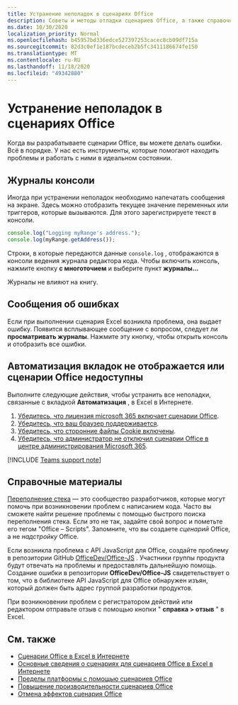 ```yaml
---
title: Устранение неполадок в сценариях Office
description: Советы и методы отладки сценариев Office, а также справочные ресурсы.
ms.date: 10/30/2020
localization_priority: Normal
ms.openlocfilehash: b45957bd336edce527397253cacec8cb09df715a
ms.sourcegitcommit: 82d3c0ef1e187bcdeceb2b5fc3411186674fe150
ms.translationtype: MT
ms.contentlocale: ru-RU
ms.lasthandoff: 11/18/2020
ms.locfileid: "49342880"
---
```

# <a name="troubleshooting-office-scripts"></a>Устранение неполадок в сценариях Office

Когда вы разрабатываете сценарии Office, вы можете делать ошибки. Всё в порядке. У нас есть инструменты, которые помогают находить проблемы и работать с ними в идеальном состоянии.

## <a name="console-logs"></a>Журналы консоли

Иногда при устранении неполадок необходимо напечатать сообщения на экране. Здесь можно отобразить текущее значение переменных или триггеров, которые вызываются. Для этого зарегистрируете текст в консоли.

```TypeScript
console.log("Logging myRange's address.");
console.log(myRange.getAddress());
```

Строки, в которые передаются данные `console.log` , отображаются в консоли ведения журнала редактора кода. Чтобы включить консоль, нажмите кнопку **с многоточием** и выберите пункт **журналы...**

Журналы не влияют на книгу.

## <a name="error-messages"></a>Сообщения об ошибках

Если при выполнении сценария Excel возникла проблема, она выдает ошибку. Появится всплывающее сообщение с вопросом, следует ли **просматривать журналы**. Нажмите эту кнопку, чтобы открыть консоль и отобразить все ошибки.

## <a name="automate-tab-not-appearing-or-office-scripts-unavailable"></a>Автоматизация вкладок не отображается или сценарии Office недоступны

Выполните следующие действия, чтобы устранить все неполадки, связанные с вкладкой **Автоматизация** , в Excel в Интернете.

1. [Убедитесь, что лицензия microsoft 365 включает сценарии Office](../overview/excel.md#requirements).
1. [Убедитесь, что ваш браузер поддерживается](platform-limits.md#browser-support).
1. [Убедитесь, что сторонние файлы Cookie включены](platform-limits.md#third-party-cookies).
1. [Убедитесь, что администратор не отключил сценарии Office в центре администрирования Microsoft 365](/microsoft-365/admin/manage/manage-office-scripts-settings).

[!INCLUDE [Teams support note](../includes/teams-support-note.md)]

## <a name="help-resources"></a>Справочные материалы

[Переполнение стека](https://stackoverflow.com/questions/tagged/office-scripts) — это сообщество разработчиков, которые могут помочь при возникновении проблем с написанием кода. Часто вы сможете найти решение проблемы с помощью быстрого поиска переполнения стека. Если это не так, задайте свой вопрос и пометьте его тегом "Office – Scripts". Запомните, что вы создаете *сценарий* Office, а не *надстройку* Office.

Если возникла проблема с API JavaScript для Office, создайте проблему в репозитории GitHub [OfficeDev/Office-JS](https://github.com/OfficeDev/office-js) . Участники группы продукта будут отвечать на проблемы и предоставлять дальнейшую помощь. Создание ошибки в репозитории **OfficeDev/Office-JS** свидетельствует о том, что в библиотеке API JavaScript для Office обнаружен изъян, который должен быть адрес группой разработки продуктов.

При возникновении проблем с регистратором действий или редактором отправьте отзыв с помощью кнопки " **справка > отзыв** " в Excel.

## <a name="see-also"></a>См. также

- [Сценарии Office в Excel в Интернете](../overview/excel.md)
- [Основные сведения о сценариях для сценариев Office в Excel в Интернете](../develop/scripting-fundamentals.md)
- [Пределы платформы с помощью сценариев Office](platform-limits.md)
- [Повышение производительности сценариев Office](../develop/web-client-performance.md)
- [Отмена эффектов сценария Office](undo.md)
